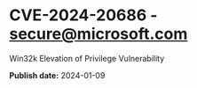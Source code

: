 # CVE-2024-20686 - secure@microsoft.com

Win32k Elevation of Privilege Vulnerability

**Publish date:** 2024-01-09
